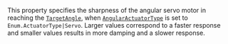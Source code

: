 This property specifies the sharpness of the angular servo motor in
reaching the [`TargetAngle`](https://create.roblox.com/docs/reference/engine/classes/CylindricalConstraint#TargetAngle), when
[`AngularActuatorType`](https://create.roblox.com/docs/reference/engine/classes/CylindricalConstraint#AngularActuatorType) is
set to `Enum.ActuatorType|Servo`. Larger values correspond to a faster
response and smaller values results in more damping and a slower response.